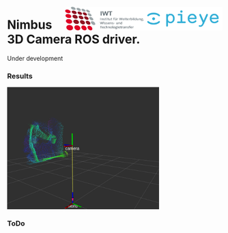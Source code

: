 <img src="./doc/images/PIEYE_Logo_RGB_POS.png" align="right"
     title="pieye logo" width="184" height="55">
<img src="./doc/images/IWT.png" align="right"
     title="IWT logo" width="184" height="55">

# Nimbus 3D Camera ROS driver.
Under development

### Results
<img src="./doc/images/rviz nimbus point cloud intensity mug.png" align="center"
     title="pieye logo" width="356" height="286">

### ToDo